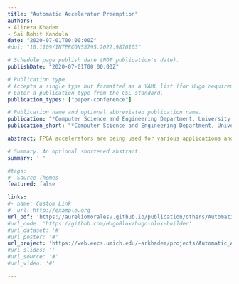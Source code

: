 ```yaml
---
title: "Automatic Accelerator Preemption"
authors:
- Alireza Khadem
- Sai Rohit Kandula
date: "2020-07-01T00:00:00Z"
#doi: "10.1109/INTERCON55795.2022.9870103"

# Schedule page publish date (NOT publication's date).
publishDate: "2020-07-01T00:00:00Z"

# Publication type.
# Accepts a single type but formatted as a YAML list (for Hugo requirements).
# Enter a publication type from the CSL standard.
publication_types: ["paper-conference"]

# Publication name and optional abbreviated publication name.
publication: "*Computer Science and Engineering Department, University of Michigan, USA*"
publication_short: "*Computer Science and Engineering Department, University of Michigan, USA*"

abstract: FPGA accelerators are being used for various applications and have found a place in the cloud and mobile devices. By mapping various contexts/tasks to a single FPGA chip to improve the FPGA utilization and sharing. However, FPGAs inherently do not support context switching and it has to be built into the initial RTL files manually, which increases the development time. Our project is to create a framework to automatically add preemption capabilities to any HDL design. We achieve this goal in four stages, being Prepass, in which we preprocess the design, Remove FF, which removes all of the registers from the accelerator, Add State Module that adds a new module named State Module and keeps all of the design states, and Make Top Module in which we introduce a new top module consisting of the previous design and the State Module. To evaluate this idea, we tested on two popular accelerators. First, Neural Network Accelerator processes a fully-connected neural network and reads/stores from/to the off-chip memory using Avalon Memory Mapped interface. Second, Edit Distance Accelerator which is commonly used in Genome Sequencing. We stick to the dynamic programming approach of this algorithm and implement the accelerator in a systolic-array mode. We break the initial body of our testbenches into different contexts and interleave them on the FPGA. Finally, we synthesize our preemptable accelerators using the Vivado Design Suite and found the overhead of State Module to be 34% and 52% on the Neural Network Accelerator and Edit Distance Accelerator, respectively.

# Summary. An optional shortened abstract.
summary: ' '

#tags:
#- Source Themes
featured: false

links:
#- name: Custom Link
#  url: http://example.org
url_pdf: 'https://aureliomoralesv.github.io/publication/others/Automatic Accelerator Preemption.pdf'
#url_code: 'https://github.com/HugoBlox/hugo-blox-builder'
#url_dataset: '#'
#url_poster: '#'
url_project: 'https://web.eecs.umich.edu/~arkhadem/projects/Automatic_Accelerator_Preemption.pdf'
#url_slides: ''
#url_source: '#'
#url_video: '#'

---
```



